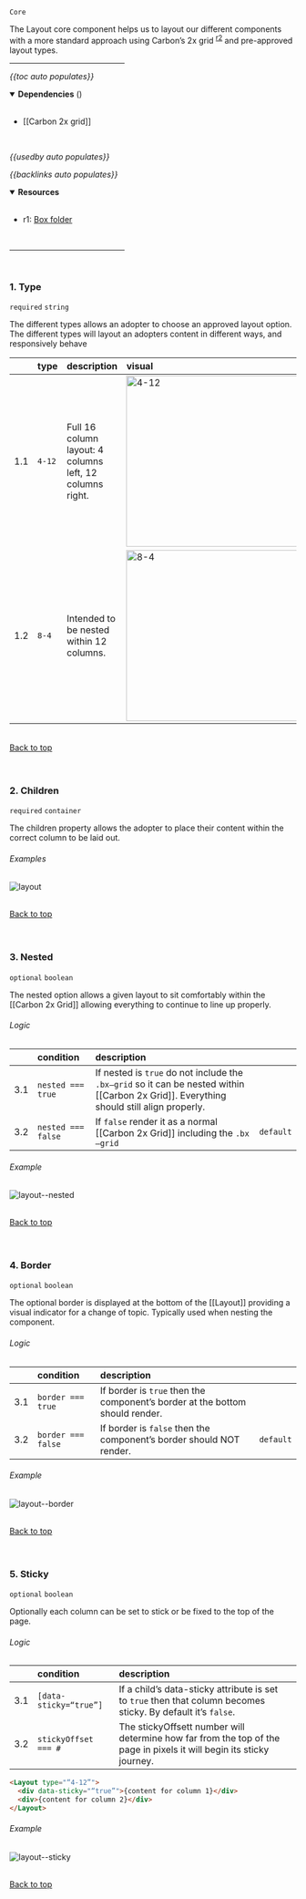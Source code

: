 `Core` <!-- category start --><!-- category end -->

The Layout core component helps us to layout our different components with a
more standard approach using Carbon’s 2x grid <sup>[r2](#resources)</sup> and
pre-approved layout types.

<hr width="40%" />

<!-- toc start open="true" depthStart="3" depthEnd="5" -->

_{{toc auto populates}}_

<!-- toc end -->

<details open="true">
  <summary><strong>Dependencies</strong> (<!-- dependencyCount start --><!-- dependencyCount end -->)</summary><br />

- [[Carbon 2x grid]]

<br />
</details>

<!-- usedby start -->

_{{usedby auto populates}}_

<!-- usedby end -->

<!-- backlinks start -->

_{{backlinks auto populates}}_

<!-- backlinks end -->

<a name="resources"></a>

<details open="true">
  <summary><strong>Resources</strong></summary><br />

- r1: [Box folder](https://ibm.ent.box.com/folder/109669699777)

<br />
</details>

<hr width="40%" />

<br />

### 1. Type

`required` `string`

The different types allows an adopter to choose an approved layout option. The
different types will layout an adopters content in different ways, and
responsively behave

|     | type   | description                                              | visual                                                                                                                                                                                                                                                                         |
| :-- | :----- | :------------------------------------------------------- | :----------------------------------------------------------------------------------------------------------------------------------------------------------------------------------------------------------------------------------------------------------------------------- |
| 1.1 | `4-12` | Full 16 column layout: 4 columns left, 12 columns right. | <a href="https://user-images.githubusercontent.com/3793636/121963487-c9ef6b00-cd2f-11eb-9845-8f8a17bb44d1.png" target="_blank"><img src="https://user-images.githubusercontent.com/3793636/121963487-c9ef6b00-cd2f-11eb-9845-8f8a17bb44d1.png" alt="4-12" width="300px" /></a> |
| 1.2 | `8-4`  | Intended to be nested within 12 columns.                 | <a href="https://user-images.githubusercontent.com/3793636/121963489-ca880180-cd2f-11eb-9ba3-ee893e03d820.png" target="_blank"><img src="https://user-images.githubusercontent.com/3793636/121963489-ca880180-cd2f-11eb-9ba3-ee893e03d820.png" alt="8-4" width="300px" /></a>  |

<br />[Back to top](#wiki-wrapper)<br /><br /><br />

### 2. Children

`required` `container`

The children property allows the adopter to place their content within the
correct column to be laid out.

###### Examples

![layout](https://user-images.githubusercontent.com/3793636/122071996-d372e480-cdbc-11eb-8242-38eaee8d583f.gif)

<br />[Back to top](#wiki-wrapper)<br /><br /><br />

### 3. Nested

`optional` `boolean`

The nested option allows a given layout to sit comfortably within the
[[Carbon 2x Grid]] allowing everything to continue to line up properly.

###### Logic

|     | condition          | description                                                                                                                              |           |
| :-- | :----------------- | :--------------------------------------------------------------------------------------------------------------------------------------- | :-------- |
| 3.1 | `nested === true`  | If nested is `true` do not include the `.bx—grid` so it can be nested within [[Carbon 2x Grid]]. Everything should still align properly. |           |
| 3.2 | `nested === false` | If `false` render it as a normal [[Carbon 2x Grid]] including the `.bx—grid`                                                             | `default` |

###### Example

![layout--nested](https://user-images.githubusercontent.com/3793636/122094807-2e630680-cdd2-11eb-898d-9bb8c9301b1d.gif)

<br />[Back to top](#wiki-wrapper)<br /><br /><br />

### 4. Border

`optional` `boolean`

The optional border is displayed at the bottom of the [[Layout]] providing a
visual indicator for a change of topic. Typically used when nesting the
component.

###### Logic

|     | condition          | description                                                                  |           |
| :-- | :----------------- | :--------------------------------------------------------------------------- | :-------- |
| 3.1 | `border === true`  | If border is `true` then the component’s border at the bottom should render. |           |
| 3.2 | `border === false` | If border is `false` then the component’s border should NOT render.          | `default` |

###### Example

![layout--border](https://user-images.githubusercontent.com/3793636/122085889-c956e300-cdc8-11eb-8bc5-6d493aefd89d.gif)

<br />[Back to top](#wiki-wrapper)<br /><br /><br />

### 5. Sticky

`optional` `boolean`

Optionally each column can be set to stick or be fixed to the top of the page.

###### Logic

|     | condition              | description                                                                                                          |     |
| :-- | :--------------------- | :------------------------------------------------------------------------------------------------------------------- | :-- |
| 3.1 | `[data-sticky=“true”]` | If a child’s data-sticky attribute is set to `true` then that column becomes sticky. By default it’s `false`.        |     |
| 3.2 | `stickyOffset === #`   | The stickyOffsett number will determine how far from the top of the page in pixels it will begin its sticky journey. |

```html
<Layout type="“4-12”">
  <div data-sticky="“true”">{content for column 1}</div>
  <div>{content for column 2}</div>
</Layout>
```

###### Example

![layout--sticky](https://user-images.githubusercontent.com/3793636/122078202-07043d80-cdc2-11eb-9d30-da25f952c7e3.gif)

<br />[Back to top](#wiki-wrapper)<br /><br /><br />
